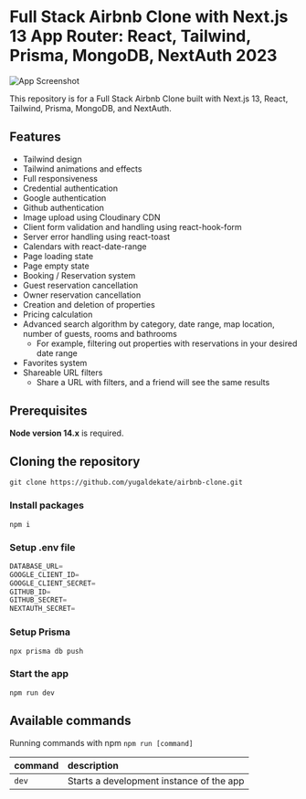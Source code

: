 # Full Stack Airbnb Clone with Next.js 13 App Router: React, Tailwind, Prisma, MongoDB, NextAuth 2023

![App Screenshot](https://user-images.githubusercontent.com/23248726/229031522-64a49ad0-66f7-4ea8-94a8-f64a0bb56736.png)

This repository is for a Full Stack Airbnb Clone built with Next.js 13, React, Tailwind, Prisma, MongoDB, and NextAuth.

## Features

- Tailwind design
- Tailwind animations and effects
- Full responsiveness
- Credential authentication
- Google authentication
- Github authentication
- Image upload using Cloudinary CDN
- Client form validation and handling using react-hook-form
- Server error handling using react-toast
- Calendars with react-date-range
- Page loading state
- Page empty state
- Booking / Reservation system
- Guest reservation cancellation
- Owner reservation cancellation
- Creation and deletion of properties
- Pricing calculation
- Advanced search algorithm by category, date range, map location, number of guests, rooms and bathrooms
  - For example, filtering out properties with reservations in your desired date range
- Favorites system
- Shareable URL filters
  - Share a URL with filters, and a friend will see the same results

## Prerequisites

**Node version 14.x** is required.

## Cloning the repository

```shell
git clone https://github.com/yugaldekate/airbnb-clone.git
```

### Install packages

```shell
npm i
```

### Setup .env file


```js
DATABASE_URL=
GOOGLE_CLIENT_ID=
GOOGLE_CLIENT_SECRET=
GITHUB_ID=
GITHUB_SECRET=
NEXTAUTH_SECRET=
```

### Setup Prisma

```shell
npx prisma db push

```

### Start the app

```shell
npm run dev
```

## Available commands

Running commands with npm `npm run [command]`

| command         | description                               |
| :-------------- | :---------------------------------------  |
| `dev`           | Starts a development instance of the app  |
